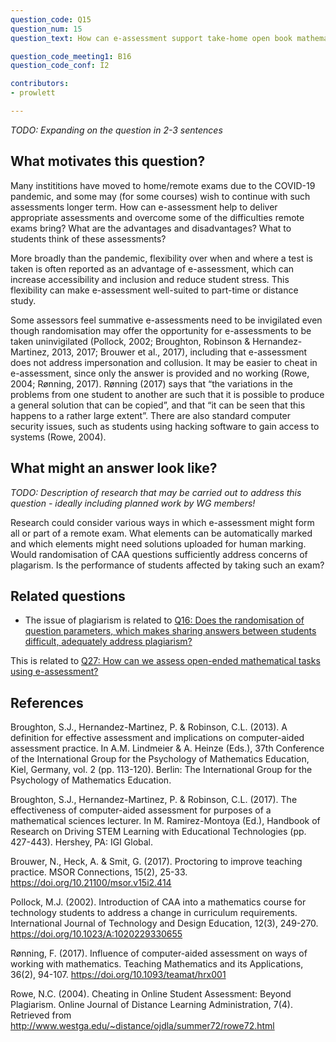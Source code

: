 ```yaml
---
question_code: Q15 
question_num: 15 
question_text: How can e-assessment support take-home open book mathematics examinations at university level? 

question_code_meeting1: B16 
question_code_conf: I2 

contributors: 
- prowlett

---
```

*TODO: Expanding on the question in 2-3 sentences*

## What motivates this question?

Many instititions have moved to home/remote exams due to the COVID-19 pandemic, and some may (for some courses) wish to
continue with such assessments longer term. How can e-assessment help to deliver appropriate assessments and overcome some of the
difficulties remote exams bring?  What are the advantages and disadvantages? What to students think of these assessments?

More broadly than the pandemic, flexibility over when and where a test is taken is often reported as an advantage of e-assessment, which can increase accessibility and inclusion and reduce student stress. This flexibility can make e-assessment well-suited to part-time or distance study. 

Some assessors feel summative e-assessments need to be invigilated even though randomisation may offer the opportunity for e-assessments to be taken uninvigilated (Pollock, 2002; Broughton, Robinson & Hernandez-Martinez, 2013, 2017; Brouwer et al., 2017), including that e-assessment does not address impersonation and collusion. It may be easier to cheat in e-assessment, since only the answer is provided and no working (Rowe, 2004; Rønning, 2017). Rønning (2017) says that “the variations in the problems from one student to another are such that it is possible to produce a general solution that can be copied”, and that “it can be seen that this happens to a rather large extent”. There are also standard computer security issues, such as students using hacking software to gain access to systems (Rowe, 2004).

## What might an answer look like?

*TODO: Description of research that may be carried out to address this question - ideally including planned work by WG members!*

Research could consider various ways in which e-assessment might form all or part of a remote exam. What elements can be automatically marked
and which elements might need solutions uploaded for human marking. Would randomisation of CAA questions sufficiently address concerns of
plagarism. Is the performance of students affected by taking such an exam?

## Related questions

* The issue of plagiarism is related to [Q16: Does the randomisation of question parameters, which makes sharing answers between students difficult, adequately address plagiarism?](Q16)

This is related to [Q27: How can we assess open-ended mathematical tasks using e-assessment?](Q27)


## References

Broughton, S.J., Hernandez-Martinez, P. & Robinson, C.L. (2013). A definition for effective assessment and implications on computer-aided assessment practice. In A.M. Lindmeier & A. Heinze (Eds.), 37th Conference of the International Group for the Psychology of Mathematics Education, Kiel, Germany, vol. 2 (pp. 113-120). Berlin: The International Group for the Psychology of Mathematics Education.

Broughton, S.J., Hernandez-Martinez, P. & Robinson, C.L. (2017). The effectiveness of computer-aided assessment for purposes of a mathematical sciences lecturer. In M. Ramirez-Montoya (Ed.), Handbook of Research on Driving STEM Learning with Educational Technologies (pp. 427-443). Hershey, PA: IGI Global.

Brouwer, N., Heck, A. & Smit, G. (2017). Proctoring to improve teaching practice. MSOR Connections, 15(2), 25-33. https://doi.org/10.21100/msor.v15i2.414

Pollock, M.J. (2002). Introduction of CAA into a mathematics course for technology students to address a change in curriculum requirements. International Journal of Technology and Design Education, 12(3), 249-270. https://doi.org/10.1023/A:1020229330655

Rønning, F. (2017). Influence of computer-aided assessment on ways of working with mathematics. Teaching Mathematics and its Applications, 36(2), 94-107. https://doi.org/10.1093/teamat/hrx001

Rowe, N.C. (2004). Cheating in Online Student Assessment: Beyond Plagiarism. Online Journal of Distance Learning Administration, 7(4). Retrieved from http://www.westga.edu/~distance/ojdla/summer72/rowe72.html

